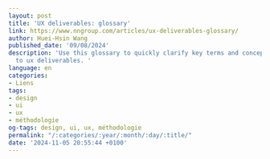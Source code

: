 ```yaml
---
layout: post
title: 'UX deliverables: glossary'
link: https://www.nngroup.com/articles/ux-deliverables-glossary/
author: Huei-Hsin Wang
published_date: '09/08/2024'
description: 'Use this glossary to quickly clarify key terms and concepts related
  to ux deliverables. '
language: en
categories:
- Liens
tags:
- design
- ui
- ux
- méthodologie
og-tags: design, ui, ux, méthodologie
permalink: "/:categories/:year/:month/:day/:title/"
date: '2024-11-05 20:55:44 +0100'
---
```

